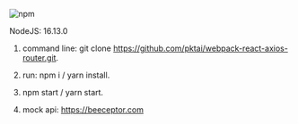 ![npm](https://img.shields.io/npm/v/npm?style=plastic)

NodeJS: 16.13.0

1. command line: git clone https://github.com/pktai/webpack-react-axios-router.git.
2. run: npm i / yarn install.
3. npm start / yarn start.


4. mock api: https://beeceptor.com
